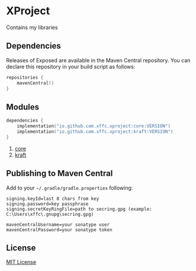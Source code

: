 # XProject

Contains my libraries

## Dependencies

Releases of Exposed are available in the Maven Central repository. You can declare this repository in your build script as follows:

```kotlin
repositories {
    mavenCentral()
}
```

## Modules

```kotlin
dependencies {
    implementation("io.github.com.xffc.xproject:core:VERSION")
    implementation("io.github.com.xffc.xproject:kraft:VERSION")
}
```

1. [core](core/README.md)
2. [kraft](kraft/README.md)

## Publishing to Maven Central

Add to your `~/.gradle/gradle.properties` following:

```properties
signing.keyId=last 8 chars from key
signing.password=key passphrase
signing.secretKeyRingFile=path to secring.gpg (example: C:\Users\xffc\.gnupg\secring.gpg)

mavenCentralUsername=your sonatype user
mavenCentralPassword=your sonatype token
```

## License

[MIT License](LICENSE)
